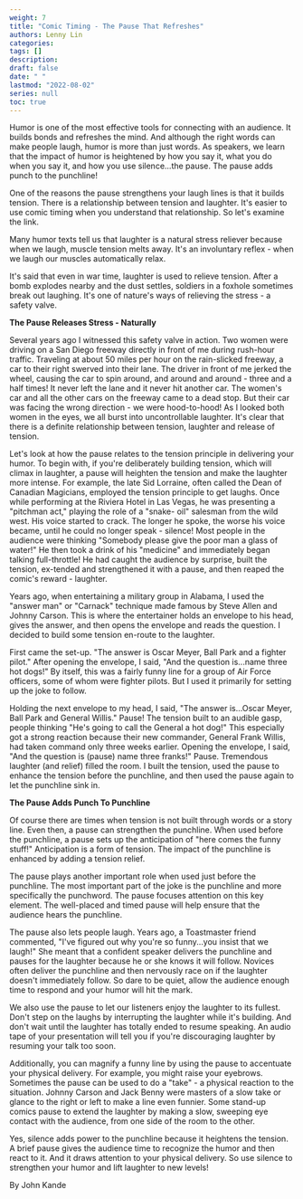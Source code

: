 ```yaml
---
weight: 7
title: "Comic Timing - The Pause That Refreshes"
authors: Lenny Lin
categories: 
tags: []
description: 
draft: false
date: " "
lastmod: "2022-08-02"
series: null
toc: true
---
```



Humor is one of the most effective tools for connecting with an audience. It builds bonds and refreshes the mind. And although the right words can make people laugh, humor is more than just words. As speakers, we learn that the impact of humor is heightened by how you say it, what you do when you say it, and how you use silence...the pause. The pause adds punch to the punchline!

One of the reasons the pause strengthens your laugh lines is that it builds tension. There is a relationship between tension and laughter. It's easier to use comic timing when you understand that relationship. So let's examine the link.

Many humor texts tell us that laughter is a natural stress reliever because when we laugh, muscle tension melts away. It's an involuntary reflex - when we laugh our muscles automatically relax.

It's said that even in war time, laughter is used to relieve tension. After a bomb explodes nearby and the dust settles, soldiers in a foxhole sometimes break out laughing. It's one of nature's ways of relieving the stress - a safety valve.

**The Pause Releases Stress - Naturally**

Several years ago I witnessed this safety valve in action. Two women were driving on a San Diego freeway directly in front of me during rush-hour traffic. Traveling at about 50 miles per hour on the rain-slicked freeway, a car to their right swerved into their lane. The driver in front of me jerked the wheel, causing the car to spin around, and around and around - three and a half times! It never left the lane and it never hit another car. The women's car and all the other cars on the freeway came to a dead stop. But their car was facing the wrong direction - we were hood-to-hood! As I looked both women in the eyes, we all burst into uncontrollable laughter. It's clear that there is a definite relationship between tension, laughter and release of tension.

Let's look at how the pause relates to the tension principle in delivering your humor. To begin with, if you're deliberately building tension, which will climax in laughter, a pause will heighten the tension and make the laughter more intense. For example, the late Sid Lorraine, often called the Dean of Canadian Magicians, employed the tension principle to get laughs. Once while performing at the Riviera Hotel in Las Vegas, he was presenting a "pitchman act," playing the role of a "snake- oil" salesman from the wild west. His voice started to crack. The longer he spoke, the worse his voice became, until he could no longer speak - silence! Most people in the audience were thinking "Somebody please give the poor man a glass of water!" He then took a drink of his "medicine" and immediately began talking full-throttle! He had caught the audience by surprise, built the tension, ex-tended and strengthened it with a pause, and then reaped the comic's reward - laughter.

Years ago, when entertaining a military group in Alabama, I used the "answer man" or "Carnack" technique made famous by Steve Allen and Johnny Carson. This is where the entertainer holds an envelope to his head, gives the answer, and then opens the envelope and reads the question. I decided to build some tension en-route to the laughter.

First came the set-up. "The answer is Oscar Meyer, Ball Park and a fighter pilot." After opening the envelope, I said, "And the question is...name three hot dogs!" By itself, this was a fairly funny line for a group of Air Force officers, some of whom were fighter pilots. But I used it primarily for setting up the joke to follow.

Holding the next envelope to my head, I said, "The answer is...Oscar Meyer, Ball Park and General Willis." Pause! The tension built to an audible gasp, people thinking "He's going to call the General a hot dog!" This especially got a strong reaction because their new commander, General Frank Willis, had taken command only three weeks earlier. Opening the envelope, I said, "And the question is (pause) name three franks!" Pause. Tremendous laughter (and relief) filled the room. I built the tension, used the pause to enhance the tension before the punchline, and then used the pause again to let the punchline sink in.

**The Pause Adds Punch To Punchline**

Of course there are times when tension is not built through words or a story line. Even then, a pause can strengthen the punchline. When used before the punchline, a pause sets up the anticipation of "here comes the funny stuff!" Anticipation is a form of tension. The impact of the punchline is enhanced by adding a tension relief.

The pause plays another important role when used just before the punchline. The most important part of the joke is the punchline and more specifically the punchword. The pause focuses attention on this key element. The well-placed and timed pause will help ensure that the audience hears the punchline.

The pause also lets people laugh. Years ago, a Toastmaster friend commented, "I've figured out why you're so funny...you insist that we laugh!" She meant that a confident speaker delivers the punchline and pauses for the laughter because he or she knows it will follow. Novices often deliver the punchline and then nervously race on if the laughter doesn't immediately follow. So dare to be quiet, allow the audience enough time to respond and your humor will hit the mark.

We also use the pause to let our listeners enjoy the laughter to its fullest. Don't step on the laughs by interrupting the laughter while it's building. And don't wait until the laughter has totally ended to resume speaking. An audio tape of your presentation will tell you if you're discouraging laughter by resuming your talk too soon.

Additionally, you can magnify a funny line by using the pause to accentuate your physical delivery. For example, you might raise your eyebrows. Sometimes the pause can be used to do a "take" - a physical reaction to the situation. Johnny Carson and Jack Benny were masters of a slow take or glance to the right or left to make a line even funnier. Some stand-up comics pause to extend the laughter by making a slow, sweeping eye contact with the audience, from one side of the room to the other.

Yes, silence adds power to the punchline because it heightens the tension. A brief pause gives the audience time to recognize the humor and then react to it. And it draws attention to your physical delivery. So use silence to strengthen your humor and lift laughter to new levels!

By John Kande

